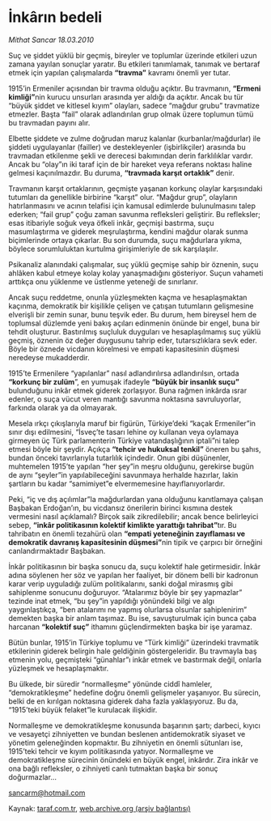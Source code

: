 # İnkârın bedeli

*Mithat Sancar 18.03.2010*

<div class="yazi"><p>Suç ve şiddet yüklü bir geçmiş, bireyler ve toplumlar üzerinde etkileri uzun zamana yayılan sonuçlar yaratır. Bu etkileri tanımlamak, tanımak ve bertaraf etmek için yapılan çalışmalarda <strong>“travma”</strong> kavramı önemli yer tutar.</p>
<p>1915’in Ermeniler açısından bir travma olduğu açıktır. Bu travmanın, <strong>“Ermeni kimliği”</strong>nin kurucu unsurları arasında yer aldığı da açıktır. Ancak bu tür “büyük şiddet ve kitlesel kıyım” olayları, sadece “mağdur grubu” travmatize etmezler. Başta “fail” olarak adlandırılan grup olmak üzere toplumun tümü bu travmadan payını alır.</p>
<p>Elbette şiddete ve zulme doğrudan maruz kalanlar (kurbanlar/mağdurlar) ile şiddeti uygulayanlar (failler) ve destekleyenler (işbirlikçiler) arasında bu travmadan etkilenme şekli ve derecesi bakımından derin farklılıklar vardır. Ancak bu “olay”ın iki taraf için de bir hareket veya referans noktası haline gelmesi kaçınılmazdır. Bu duruma, <strong>“travmada karşıt ortaklık”</strong> denir.</p>
<p>Travmanın karşıt ortaklarının, geçmişte yaşanan korkunç olaylar karşısındaki tutumları da genellikle birbirine “karşıt” olur. “Mağdur grup”, olayların hatırlanmasını ve acının telafisi için kamusal edimlerde bulunulmasını talep ederken; “fail grup” çoğu zaman savunma refleksleri geliştirir. Bu refleksler; esas itibariyle soğuk veya öfkeli inkâr, geçmişi bastırma, suçu masumlaştırma ve giderek meşrulaştırma, kendini mağdur olarak sunma biçimlerinde ortaya çıkarlar. Bu son durumda, suçu mağdurlara yıkma, böylece sorumluluktan kurtulma girişimleriyle de sık karşılaşılır.</p>
<p>Psikanaliz alanındaki çalışmalar, suç yüklü geçmişe sahip bir öznenin, suçu ahlâken kabul etmeye kolay kolay yanaşmadığını gösteriyor. Suçun vahameti arttıkça onu yüklenme ve üstlenme yeteneği de sınırlanır.</p>
<p>Ancak suçu reddetme, onunla yüzleşmekten kaçma ve hesaplaşmaktan kaçınma, demokratik bir kişilikle çelişen ve çatışan tutumların gelişmesine elverişli bir zemin sunar, bunu teşvik eder. Bu durum, hem bireysel hem de toplumsal düzlemde yeni bakış açıları edinmenin önünde bir engel, buna bir tehdit oluşturur. Bastırılmış suçluluk duyguları ve hesaplaşılmamış suç yüklü geçmiş, öznenin öz değer duygusunu tahrip eder, tutarsızlıklara sevk eder. Böyle bir öznede vicdanın körelmesi ve empati kapasitesinin düşmesi neredeyse mukadderdir.</p>
<p>1915’te Ermenilere “yapılanlar” nasıl adlandırılırsa adlandırılsın, ortada <strong>“korkunç bir zulüm</strong>”, en yumuşak ifadeyle <strong>“büyük bir insanlık suçu” </strong>bulunduğunu inkâr etmek giderek zorlaşıyor. Buna rağmen inkârda ısrar edenler, o suça vücut veren mantığı savunma noktasına savruluyorlar, farkında olarak ya da olmayarak.</p>
<p>Mesela ırkçı çıkışlarıyla maruf bir figürün, Türkiye’deki “kaçak Ermeniler”in sınır dışı edilmesini, “İsveç’te tasarı lehine oy kullanan veya oylamaya girmeyen üç Türk parlamenterin Türkiye vatandaşlığının iptali”ni talep etmesi böyle bir şeydir. Açıkça <strong>“tehcir ve hukuksal tenkil”</strong> öneren bu şahıs, bundan önceki tavırlarıyla tutarlılık içindedir. Onun gibi düşünenler, muhtemelen 1915’te yapılan “her şey”in meşru olduğunu, gerekirse bugün de aynı “şeyler”in yapılabileceğini savunmaya herhalde hazırlar, lakin şartların bu kadar “samimiyet”e elvermemesine hayıflanıyorlardır.</p>
<p>Peki, “iç ve dış açılımlar”la mağdurlardan yana olduğunu kanıtlamaya çalışan Başbakan Erdoğan’ın, bu vicdansız önerilerin birinci kısmına destek vermesini nasıl açıklamalı? Birçok saik zikredilebilir; ancak bence belirleyici sebep, <strong>“inkâr politikasının kolektif kimlikte yarattığı tahribat”</strong>tır. Bu tahribatın en önemli tezahürü olan <strong>“empati yeteneğinin zayıflaması ve demokratik davranış kapasitesinin düşmesi”</strong>nin tipik ve çarpıcı bir örneğini canlandırmaktadır Başbakan.</p>
<p>İnkâr politikasının bir başka sonucu da, suçu kolektif hale getirmesidir. İnkâr adına söylenen her söz ve yapılan her faaliyet, bir dönem belli bir kadronun karar verip uyguladığı zulüm politikalarını, sanki doğal mirasmış gibi sahiplenme sonucunu doğuruyor. “Atalarımız böyle bir şey yapmazlar” tezinde inat etmek, “bu şey”in yapıldığı yönündeki bilgi ve algı yaygınlaştıkça, “ben atalarımı ne yapmış olurlarsa olsunlar sahiplenirim” demekten başka bir anlam taşımaz. Bu ise, savuşturulmak için bunca çaba harcanan <strong>“kolektif suç”</strong> ithamını güçlendirmekten başka bir işe yaramaz.</p>
<p>Bütün bunlar, 1915’in Türkiye toplumu ve “Türk kimliği” üzerindeki travmatik etkilerinin giderek belirgin hale geldiğinin göstergeleridir. Bu travmayla baş etmenin yolu, geçmişteki “günahlar”ı inkâr etmek ve bastırmak değil, onlarla yüzleşmek ve hesaplaşmaktır.</p>
<p>Bu ülkede, bir süredir “normalleşme” yönünde ciddî hamleler, “demokratikleşme” hedefine doğru önemli gelişmeler yaşanıyor. Bu sürecin, belki de en kırılgan noktasına giderek daha fazla yaklaşıyoruz. Bu da, “1915’teki büyük felaket”le kurulacak ilişkidir.</p>
<p>Normalleşme ve demokratikleşme konusunda başarının şartı; darbeci, kıyıcı ve vesayetçi zihniyetten ve bundan beslenen antidemokratik siyaset ve yönetim geleneğinden kopmaktır. Bu zihniyetin en önemli sütunları ise, 1915’teki tehcir ve kıyım politikasında yatıyor. Normalleşme ve demokratikleşme sürecinin önündeki en büyük engel, inkârdır. Zira inkâr ve ona bağlı refleksler, o zihniyeti canlı tutmaktan başka bir sonuç doğurmazlar... </p>
<p><a href="mailto:sancarm@hotmail.com">sancarm@hotmail.com</a></p>
</div>

Kaynak: [taraf.com.tr](http://www.taraf.com.tr:80/makale/10508.htm), [web.archive.org (arşiv bağlantısı)](http://web.archive.org/web/20100322224543/http://www.taraf.com.tr:80/makale/10508.htm)
